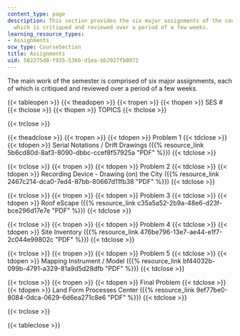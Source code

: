 ```yaml
---
content_type: page
description: This section provides the six major assignments of the course, each of
  which is critiqued and reviewed over a period of a few weeks.
learning_resource_types:
- Assignments
ocw_type: CourseSection
title: Assignments
uid: 502275d8-f935-536b-d1ea-bb2927fb0972
---
```


The main work of the semester is comprised of six major assignments, each of which is critiqued and reviewed over a period of a few weeks.

{{< tableopen >}}
{{< theadopen >}}
{{< tropen >}}
{{< thopen >}}
SES #
{{< thclose >}}
{{< thopen >}}
TOPICS
{{< thclose >}}

{{< trclose >}}

{{< theadclose >}}
{{< tropen >}}
{{< tdopen >}}
Problem 1
{{< tdclose >}}
{{< tdopen >}}
Serial Notations / Drift Drawings ({{% resource_link 5b6cd80d-8af3-8090-dbbc-ccef8f57925a "PDF" %}})
{{< tdclose >}}

{{< trclose >}}
{{< tropen >}}
{{< tdopen >}}
Problem 2
{{< tdclose >}}
{{< tdopen >}}
Recording Device - Drawing (on) the City ({{% resource_link 2467c214-dca0-7ed4-87bb-80667d11fb38 "PDF" %}})
{{< tdclose >}}

{{< trclose >}}
{{< tropen >}}
{{< tdopen >}}
Problem 3
{{< tdclose >}}
{{< tdopen >}}
Roof eScape ({{% resource_link c35a5a52-2b9a-48e6-d23f-bce296d17e7e "PDF" %}})
{{< tdclose >}}

{{< trclose >}}
{{< tropen >}}
{{< tdopen >}}
Problem 4
{{< tdclose >}}
{{< tdopen >}}
Site Inventory ({{% resource_link 476be796-13e7-ae44-e1f7-2c044e99802c "PDF" %}})
{{< tdclose >}}

{{< trclose >}}
{{< tropen >}}
{{< tdopen >}}
Problem 5
{{< tdclose >}}
{{< tdopen >}}
Mapping Instrument / Model ({{% resource_link bf44032b-099b-4791-a329-81a9d5d28dfb "PDF" %}})
{{< tdclose >}}

{{< trclose >}}
{{< tropen >}}
{{< tdopen >}}
Final Problem
{{< tdclose >}}
{{< tdopen >}}
Land Form Processes Center ({{% resource_link 9ef77be0-8084-0dca-0629-6d6ea271c8e6 "PDF" %}})
{{< tdclose >}}

{{< trclose >}}

{{< tableclose >}}